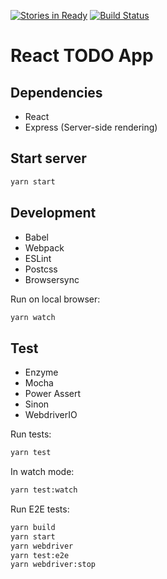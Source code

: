 [![Stories in Ready](https://badge.waffle.io/ybiquitous/react-todo.png?label=ready&title=Ready)](https://waffle.io/ybiquitous/react-todo)
[![Build Status](https://travis-ci.org/ybiquitous/react-todo.svg)](https://travis-ci.org/ybiquitous/react-todo)

# React TODO App

## Dependencies

- React
- Express (Server-side rendering)

## Start server

```sh
yarn start
```

## Development

- Babel
- Webpack
- ESLint
- Postcss
- Browsersync

Run on local browser:

```sh
yarn watch
```

## Test

- Enzyme
- Mocha
- Power Assert
- Sinon
- WebdriverIO

Run tests:

```sh
yarn test
```

In watch mode:

```sh
yarn test:watch
```

Run E2E tests:

```sh
yarn build
yarn start
yarn webdriver
yarn test:e2e
yarn webdriver:stop
```
